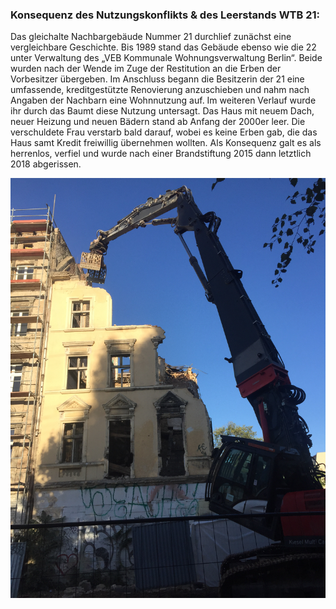 
### Konsequenz des Nutzungskonflikts & des Leerstands WTB 21:


Das gleichalte Nachbargebäude Nummer 21 durchlief zunächst eine vergleichbare Geschichte. Bis 1989 stand das Gebäude ebenso wie die 22 unter Verwaltung des „VEB Kommunale Wohnungsverwaltung Berlin“. Beide wurden nach der Wende im Zuge der Restitution an die Erben der Vorbesitzer übergeben. Im Anschluss begann die Besitzerin der 21 eine umfassende, kreditgestützte Renovierung anzuschieben und nahm nach Angaben der Nachbarn eine Wohnnutzung auf. Im weiteren Verlauf wurde ihr durch das Baumt diese Nutzung untersagt. Das Haus mit neuem Dach, neuer Heizung und neuen Bädern stand ab Anfang der 2000er leer. Die verschuldete Frau verstarb bald darauf, wobei es keine Erben gab, die das Haus samt Kredit freiwillig übernehmen wollten. Als Konsequenz galt es als herrenlos, verfiel und wurde nach einer Brandstiftung 2015 dann letztlich 2018 abgerissen. 

![Image](IMG_1925.JPG)
